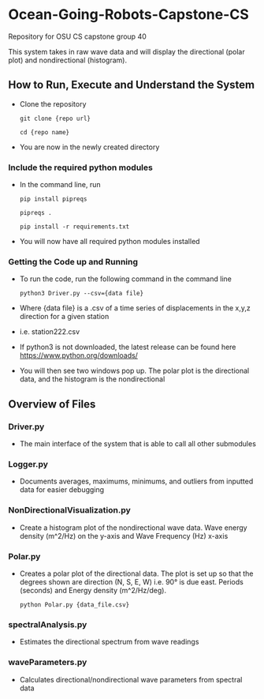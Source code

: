 # Ocean-Going-Robots-Capstone-CS
Repository for OSU CS capstone group 40

This system takes in raw wave data and will display the directional (polar plot) and nondirectional (histogram). 

## How to Run, Execute and Understand the System
 - Clone the repository
 
	`git clone {repo url}`
	
      `cd {repo name}`
 - You are now in the newly created directory

### Include the required python modules
 - In the command line, run 
 
     `pip install pipreqs`
     
     `pipreqs .`
     
     `pip install -r requirements.txt`
 
 - You will now have all required python modules installed

### Getting the Code up and Running
  - To run the code, run the following command in the command line
  
      `python3 Driver.py --csv={data file}`
      
  - Where {data file} is a .csv of a time series of displacements in the x,y,z direction for a given station
  - i.e. station222.csv
  - If python3 is not downloaded, the latest release can be found here https://www.python.org/downloads/
  - You will then see two windows pop up. The polar plot is the directional data, and the histogram is the nondirectional

## Overview of Files

### Driver.py
 - The main interface of the system that is able to call all other submodules

### Logger.py
- Documents averages, maximums, minimums, and outliers from inputted data for easier debugging

### NonDirectionalVisualization.py
- Create a histogram plot of the nondirectional wave data. Wave energy density (m^2/Hz) on the y-axis and Wave Frequency (Hz) x-axis

### Polar.py
- Creates a polar plot of the directional data. The plot is set up so that the degrees shown are direction (N, S, E, W) i.e. 90° is due east. Periods (seconds) and Energy density (m^2/Hz/deg).

	`python Polar.py {data_file.csv}`

### spectralAnalysis.py
- Estimates the directional spectrum from wave readings

### waveParameters.py
- Calculates directional/nondirectional wave parameters from spectral data


